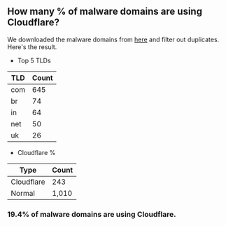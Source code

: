 ## How many % of malware domains are using Cloudflare?


We downloaded the malware domains from [here](https://urlhaus.abuse.ch) and filter out duplicates.
Here's the result.


[//]: # (start replacement)


- Top 5 TLDs

| TLD | Count |
| --- | --- |
| com | 645 |
| br | 74 |
| in | 64 |
| net | 50 |
| uk | 26 |


- Cloudflare %

| Type | Count |
| --- | --- |
| Cloudflare | 243 |
| Normal | 1,010 |


### 19.4% of malware domains are using Cloudflare.